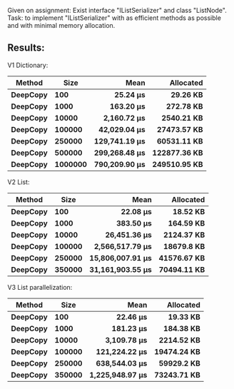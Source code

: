 Given on assignment: Exist interface "IListSerializer" and class "ListNode".<br>
Task: to implement "IListSerializer" with as efficient methods as possible and with minimal memory allocation.

## Results:
V1 Dictionary:

|   Method |    Size |          Mean |    Allocated |
|--------- |-------- |--------------:|-------------:|
| **DeepCopy** |     **100** |      **25.24 μs** |     **29.26 KB** |
| **DeepCopy** |    **1000** |     **163.20 μs** |    **272.78 KB** |
| **DeepCopy** |   **10000** |   **2,160.72 μs** |   **2540.21 KB** |
| **DeepCopy** |  **100000** |  **42,029.04 μs** |  **27473.57 KB** |
| **DeepCopy** |  **250000** | **129,741.19 μs** |  **60531.11 KB** |
| **DeepCopy** |  **500000** | **299,268.48 μs** | **122877.36 KB** |
| **DeepCopy** | **1000000** | **790,209.90 μs** | **249510.95 KB** |

V2 List:

|   Method |   Size |             Mean |   Allocated |
|--------- |------- |-----------------:|------------:|
| **DeepCopy** |    **100** |         **22.08 μs** |    **18.52 KB** |
| **DeepCopy** |   **1000** |        **383.50 μs** |   **164.59 KB** |
| **DeepCopy** |  **10000** |     **26,451.36 μs** |  **2124.37 KB** |
| **DeepCopy** | **100000** |  **2,566,517.79 μs** |  **18679.8 KB** |
| **DeepCopy** | **250000** | **15,806,007.91 μs** | **41576.67 KB** |
| **DeepCopy** | **350000** | **31,161,903.55 μs** | **70494.11 KB** |

V3 List parallelization:

|   Method |   Size |            Mean |   Allocated |
|--------- |------- |----------------:|------------:|
| **DeepCopy** |    **100** |        **22.46 μs** |    **19.33 KB** |
| **DeepCopy** |   **1000** |       **181.23 μs** |   **184.38 KB** |
| **DeepCopy** |  **10000** |     **3,109.78 μs** |  **2214.52 KB** |
| **DeepCopy** | **100000** |   **121,224.22 μs** | **19474.24 KB** |
| **DeepCopy** | **250000** |   **638,544.03 μs** |  **59929.2 KB** |
| **DeepCopy** | **350000** | **1,225,948.97 μs** | **73243.71 KB** |
